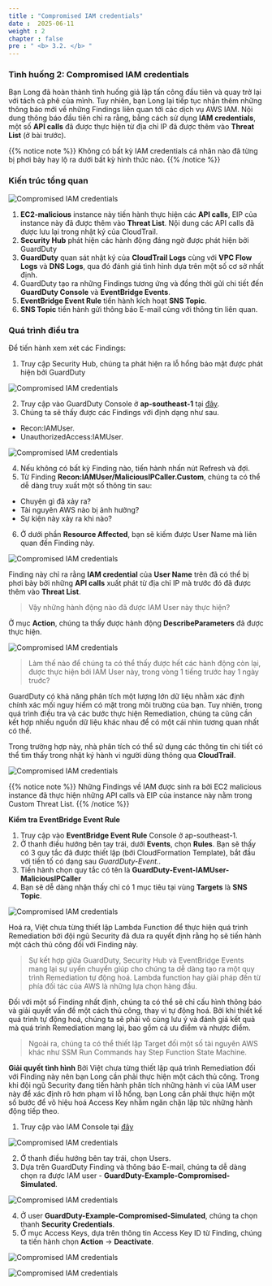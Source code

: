 ```yaml
---
title : "Compromised IAM credentials"
date :  2025-06-11
weight : 2 
chapter : false
pre : " <b> 3.2. </b> "
---
```

### Tình huống 2: Compromised IAM credentials
Bạn Long đã hoàn thành tình huống giả lập tấn công đầu tiên và quay trở lại với tách cà phê của mình. Tuy nhiên, bạn Long lại tiếp tục nhận thêm những thông báo mới về những Findings liên quan tới các dịch vụ AWS IAM. Nội dung thông báo đầu tiên chỉ ra rằng, bằng cách sử dụng **IAM credentials**, một số **API calls** đã được thực hiện từ địa chỉ IP đã được thêm vào **Threat List** (ở bài trước).

{{% notice note %}}
Không có bất kỳ IAM credentials cá nhân nào đã từng bị phơi bày hay lộ ra dưới bất kỳ hình thức nào.
{{% /notice %}}
### Kiến trúc tổng quan

![Compromised IAM credentials](/images/3.attack/3.2/CompromisedIAMcredentials-1.png)

1. **EC2-malicious** instance này tiến hành thực hiện các **API calls**, EIP của instance này đã được thêm vào **Threat List**. Nội dung các API calls đã được lưu lại trong nhật ký của CloudTrail.
2. **Security Hub** phát hiện các hành động đáng ngờ được phát hiện bởi GuardDuty
3. **GuardDuty** quan sát nhật ký của **CloudTrail Logs** cùng với **VPC Flow Logs** và **DNS Logs**, qua đó đánh giá tình hình dựa trên một số cơ sở nhất định.
3. GuardDuty tạo ra những Findings tương ứng và đồng thời gửi chi tiết đến **GuardDuty Console** và **EventBridge Events**.
4. **EventBridge Event Rule** tiến hành kích hoạt **SNS Topic**.
5. **SNS Topic** tiến hành gửi thông báo E-mail cùng với thông tin liên quan.

### Quá trình điều tra
Để tiến hành xem xét các Findings:
1. Truy cập Security Hub, chúng ta phát hiện ra lỗ hổng bảo mật được phát hiện bởi GuardDuty

![Compromised IAM credentials](/images/3.attack/3.2/hub.png)

2. Truy cập vào GuardDuty Console ở **ap-southeast-1** tại [đây](https://ap-southeast-1.console.aws.amazon.com/guardduty/home?region=ap-southeast-1#/).
3. Chúng ta sẽ thấy được các Findings với định dạng như sau.
- Recon:IAMUser.
- UnauthorizedAccess:IAMUser.

![Compromised IAM credentials](/images/3.attack/3.2/1.png)

4. Nếu không có bất kỳ Finding nào, tiến hành nhấn nút Refresh và đợi.
5. Từ Finding **Recon:IAMUser/MaliciousIPCaller.Custom**, chúng ta có thể dễ dàng truy xuất một số thông tin sau:
- Chuyện gì đã xảy ra?
- Tài nguyên AWS nào bị ảnh hưởng?
- Sự kiện này xảy ra khi nào?
6. Ở dưới phần **Resource Affected**, bạn sẽ kiếm được User Name mà liên quan đến Finding này. 

![Compromised IAM credentials](/images/3.attack/3.2/2.png)

Finding này chỉ ra rằng **IAM credential** của **User Name** trên đã có thể bị phơi bày bởi những **API calls** xuất phát từ địa chỉ IP mà trước đó đã được thêm vào **Threat List**.

> Vậy những hành động nào đã được IAM User này thực hiện?

Ở mục **Action**, chúng ta thấy được hành động **DescribeParameters** đã được thực hiện.

![Compromised IAM credentials](/images/3.attack/3.2/3.png)

> Làm thế nào để chúng ta có thể thấy được hết các hành động còn lại, được thực hiện bởi IAM User này, trong vòng 1 tiếng trước hay 1 ngày truớc?

GuardDuty có khả năng phân tích một lượng lớn dữ liệu nhằm xác định chính xác mối nguy hiểm có mặt trong môi trường của bạn. Tuy nhiên, trong quá trình điều tra và các bước thực hiện Remediation, chúng ta cũng cần kết hợp nhiều nguồn dữ liệu khác nhau để có một cái nhìn tương quan nhất có thể.

Trong trường hợp này, nhà phân tích có thể sử dụng các thông tin chi tiết có thể tìm thấy trong nhật ký hành vi người dùng thông qua **CloudTrail**.

![Compromised IAM credentials](/images/3.attack/3.2/4.png)

{{% notice note %}}
Những Findings về IAM được sinh ra bởi EC2 malicious instance đã thực hiện những API calls và EIP của instance này nằm trong Custom Threat List.
{{% /notice %}}

**Kiểm tra EventBridge Event Rule**
1. Truy cập vào **EventBridge Event Rule** Console ở ap-southeast-1.
2. Ở thanh điều hướng bên tay trái, dưới **Events**, chọn **Rules**. Bạn sẽ thấy có 3 quy tắc đã được thiết lập (bởi CloudFormation Template), bắt đầu với tiền tố có dạng sau *GuardDuty-Event..*
3. Tiến hành chọn quy tắc có tên là **GuardDuty-Event-IAMUser-MaliciousIPCaller**
4. Bạn sẽ dễ dàng nhận thấy chỉ có 1 mục tiêu tại vùng **Targets** là **SNS Topic**.

![Compromised IAM credentials](/images/3.attack/3.2/5.png)

Hoá ra, Việt chưa từng thiết lập Lambda Function để thực hiện quá trình Remediation bởi đội ngũ Security đã đưa ra quyết định rằng họ sẽ tiến hành một cách thủ công đối với Finding này.

> Sự kết hợp giữa GuardDuty, Security Hub và EventBridge Events mang lại sự uyển chuyển giúp cho chúng ta dễ dàng tạo ra một quy trình Remediation tự động hoá. Lambda function hay giải pháp đến từ phía đối tác của AWS là những lựa chọn hàng đầu.

Đối với một số Finding nhất định, chúng ta có thể sẽ chỉ cấu hình thông báo và giải quyết vấn đề một cách thủ công, thay vì tự động hoá. Bởi khi thiết kế quá trình tự động hoá, chúng ta sẽ phải vô cùng lưu ý và đánh giá kết quả mà quá trình Remediation mang lại, bao gồm cả ưu điểm và nhược điểm.

> Ngoài ra, chúng ta có thể thiết lập Target đối một số tài nguyên AWS khác như SSM Run Commands hay Step Function State Machine.

**Giải quyết tình hình**
Bởi Việt chưa từng thiết lập quá trình Remediation đối với Finding này nên bạn Long cần phải thực hiện một cách thủ công. Trong khi đội ngũ Security đang tiến hành phân tích những hành vi của IAM user này để xác định rõ hơn phạm vi lỗ hổng, bạn Long cần phải thực hiện một số bước để vô hiệu hoá Access Key nhằm ngăn chặn lập tức những hành động tiếp theo.

1. Truy cập vào IAM Console tại [đây](https://us-east-1.console.aws.amazon.com/iam/home?region=ap-southeast-1#/home)

![Compromised IAM credentials](/images/3.attack/3.2/6.png)

2. Ở thanh điều hướng bên tay trái, chọn Users.
3. Dựa trên GuardDuty Finding và thông báo E-mail, chúng ta dễ dàng chọn ra được IAM user - **GuardDuty-Example-Compromised-Simulated**.

![Compromised IAM credentials](/images/3.attack/3.2/7.png)

4. Ở user **GuardDuty-Example-Compromised-Simulated**, chúng ta chọn thanh **Security Credentials**.
5. Ở mục Access Keys, dựa trên thông tin Access Key ID từ Finding, chúng ta tiến hành chọn **Action** -> **Deactivate**.

![Compromised IAM credentials](/images/3.attack/3.2/8.png)

![Compromised IAM credentials](/images/3.attack/3.2/9.png)


